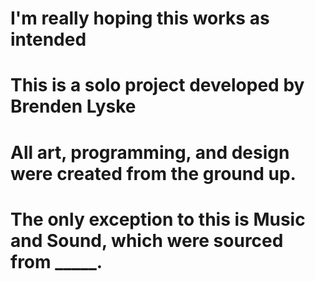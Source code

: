 # I'm really hoping this works as intended
# This is a solo project developed by Brenden Lyske
# All art, programming, and design were created from the ground up.
# The only exception to this is Music and Sound, which were sourced from _____.
